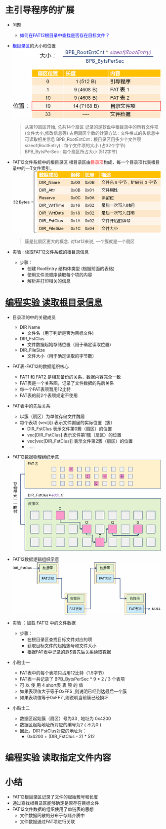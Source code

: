 # 主引导程序的扩展
- 问题
    - <font color=blue>如何在FAT12根目录中查找是否存在目标文件？</font>

- <font color=blue>根目录区</font>的大小和位置
    ![](_v_images_005/1.png)
    > 从第19扇区开始, 总共14个扇区
    > 记录的是软盘中根目录中的所有文件项(文件大小,修改信息等)
    > 占用扇区个数的计算方法 : 文件格式的头信息中可读取相关信息
    > BPB_RootEntCnt : 根目录区用多少个文件项
    > sizeof(RootEntry) : 每个文件项的大小 (占32个字节)
    > BPB_BytsPerSec : 每个扇区所占大小 (512字节)
- FAT12文件系统中的根目录区
    根目录区由<font color=red>目录项</font>构成，每一个目录项代表根目录中的一T文件索引。
    ![](_v_images_005/2.png)
    > 簇是比扇区更大的概念. 对fat12来说, 一个簇就是一个扇区

- 实验 : 读取FAT12文件系统的根目录信息
    - 步骤：
        - 创建 RootEntry 结构体类型 (根据前面的表格)
        - 使用文件流顺序读取每个项的内容
        - 解析并打印相关的信息

# [<u>编程实验 读取根目录信息</u>](code/005_master_boot_extend_2)



- 目录项的中的关键成员
    - DIR Name
        - 文件名（用于判断是否为目标文件)
    - DIR_FstClus
        - 文件数据起始存储位置（用于确定读取位置)
    - DIR_FileSize
        - 文件大小（用于确定读取的字节數）


-  FAT表-FAT12的数据组织核心
    - FAT1 和 FAT2 是相互备份的关系，数据内容完全一致
    - FAT表是一个关系图，记录了文件数据的先后关系
    - 每一个FAT表项暂用12比特
    - FAT表的前2个表项规定不使用

- FAT表中的先后关系
    - 以簇（扇区）为单位存储文件魏居
    - 每个表项 (vec[i]) 表示文件謝居的实际位置（簇）
        - DIR_FstClus 表示文件第0簇（扇区）的位置
        - vec[DIR_FstClus] 表示文件第1簇（扇区）的位置
        - vec[vec[DIR_FstClus]] 表示文件第2簇（扇区）的位置
        - ......

- FAT12数据物理组织示意
    ![](_v_images_005/3.png)

- FAT12数据逻辑组织示意
    ![](_v_images_005/4.png)


- 实验 ：加载 FAT12 中的文件数据
    - 步骤：
        - 在根目录区查找目标文件对应的项
        - 获取目标文件的起始簇号和文件大小
        - 根据FAT表中记录的遐$胃先后关系读取數据

- 小贴士一
    - FAT表中的每个表项只占用12比特（1.5字节）
    - FAT表一共记录了 BPB_BytsPerSec * 9 * 2 / 3 个表项
    - 可 以 使 用 4 short表 表 项 的 值
    - 如果表项值大于等于OxFFS ,则说明已经到达最后一个簇
    - 如果表项值等于0xFF7 ,则说明当前簇已经损坏

- 小贴士二
    - 数据区起始簇（扇区）号为33 , 地址为 0x4200
    - 数据区起始地址所对应的编号为2 ( 不为0 )
    - 因此，DIR FstClus对应的地址为：
        - 0x4200 + (DIR_FstClus - 2) * 512

# 编程实验 读取指定文件内容

# 小结
- FAT12根目录区记录了文件的起始簇号和长度
- 通过查找根目录区能够确定是否存在目标文件
- FAT12文件数据的组织使用了单链表的思想
    - 文件数据罔散的分布于存賭介质中
    - 文件数据通过FAT项进行关联

